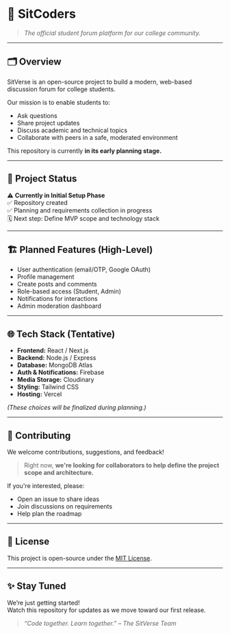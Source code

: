 # 📘 SitCoders


> *The official student forum platform for our college community.*

---

## 🗂️ Overview
SitVerse is an open-source project to build a modern, web-based discussion forum for college students.  

Our mission is to enable students to:
- Ask questions
- Share project updates
- Discuss academic and technical topics
- Collaborate with peers in a safe, moderated environment

This repository is currently **in its early planning stage.**

---

## 🚀 Project Status
⚠️ **Currently in Initial Setup Phase**  
✅ Repository created  
✅ Planning and requirements collection in progress  
🗓️ Next step: Define MVP scope and technology stack

---

## 🏗️ Planned Features (High-Level)
- User authentication (email/OTP, Google OAuth)
- Profile management
- Create posts and comments
- Role-based access (Student, Admin)
- Notifications for interactions
- Admin moderation dashboard

---

## 🌐 Tech Stack (Tentative)
- **Frontend:** React / Next.js
- **Backend:** Node.js / Express
- **Database:** MongoDB Atlas
- **Auth & Notifications:** Firebase
- **Media Storage:** Cloudinary
- **Styling:** Tailwind CSS
- **Hosting:** Vercel

*(These choices will be finalized during planning.)*

---

## 🤝 Contributing
We welcome contributions, suggestions, and feedback!

> Right now, **we're looking for collaborators to help define the project scope and architecture.**  

If you're interested, please:
- Open an issue to share ideas
- Join discussions on requirements
- Help plan the roadmap

---

## 📜 License
This project is open-source under the [MIT License](./LICENSE).

---

## ✨ Stay Tuned
We’re just getting started!  
Watch this repository for updates as we move toward our first release.

> *“Code together. Learn together.” – The SitVerse Team*
